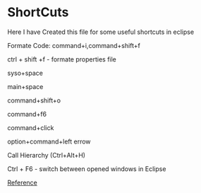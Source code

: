 # ShortCuts

Here I have Created this file for some useful shortcuts in eclipse

Formate Code: command+i,command+shift+f

ctrl + shift +f - formate properties file

syso+space

main+space

command+shift+o

command+f6

command+click

option+command+left errow

Call Hierarchy (Ctrl+Alt+H) 

Ctrl + F6 - switch between opened windows in Eclipse

[Reference](https://dzone.com/articles/effective-eclipse-shortcut-key)

